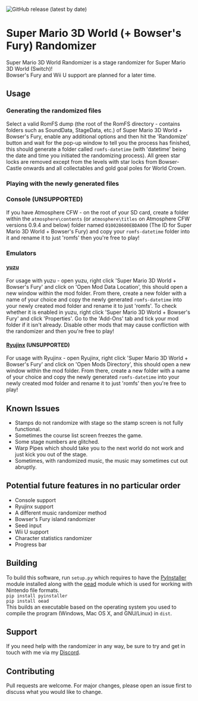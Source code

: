![GitHub release (latest by date)](https://img.shields.io/github/v/release/Skipper93653/SM3DW-BF-Randomizer)

# Super Mario 3D World (+ Bowser's Fury) Randomizer

Super Mario 3D World Randomizer is a stage randomizer for Super Mario 3D World (Switch)!<br>
Bowser's Fury and Wii U support are planned for a later time.

## Usage

### Generating the randomized files

Select a valid RomFS dump (the root of the RomFS directory - contains folders such as SoundData, StageData, etc.) of Super Mario 3D World + Bowser's Fury, enable any additional options and then hit the 'Randomize' button and wait for the pop-up window to tell you the process has finished, this should generate a folder called ```romfs-datetime``` (with 'datetime' being the date and time you initiated the randomizing process). All green star locks are removed except from the levels with star locks from Bowser-Castle onwards and all collectables and gold goal poles for World Crown.

### Playing with the newly generated files

### Console (UNSUPPORTED)

If you have Atmosphere CFW - on the root of your SD card, create a folder within the ```atmosphere\contents``` (or ```atmosphere\titles``` on Atmosphere CFW versions 0.9.4 and below) folder named ```010028600EBDA000``` (The ID for Super Mario 3D World + Bowser's Fury) and copy your ```romfs-datetime``` folder into it and rename it to just 'romfs' then you're free to play!

### Emulators

#### [yuzu](https://yuzu-emu.org)

For usage with yuzu - open yuzu, right click 'Super Mario 3D World + Bowser's Fury' and click on 'Open Mod Data Location', this should open a new window within the mod folder. From there, create a new folder with a name of your choice and copy the newly generated ```romfs-datetime``` into your newly created mod folder and rename it to just 'romfs'. To check whether it is enabled in yuzu, right click 'Super Mario 3D World + Bowser's Fury' and click 'Properties'. Go to the 'Add-Ons' tab and tick your mod folder if it isn't already. Disable other mods that may cause confliction with the randomizer and then you're free to play!

#### [Ryujinx](https://ryujinx.org) (UNSUPPORTED)

For usage with Ryujinx - open Ryujinx, right click 'Super Mario 3D World + Bowser's Fury' and click on 'Open Mods Directory', this should open a new window within the mod folder. From there, create a new folder with a name of your choice and copy the newly generated ```romfs-datetime``` into your newly created mod folder and rename it to just 'romfs' then you're free to play!

## Known Issues

* Stamps do not randomize with stage so the stamp screen is not fully functional.
* Sometimes the course list screen freezes the game.
* Some stage numbers are glitched.
* Warp Pipes which should take you to the next world do not work and just kick you out of the stage.
* Sometimes, with randomized music, the music may sometimes cut out abruptly.

## Potential future features in no particular order

* Console support
* Ryujinx support
* A different music randomizer method
* Bowser's Fury island randomizer
* Seed input
* Wii U support
* Character statistics randomizer
* Progress bar

## Building

To build this software, run ```setup.py``` which requires to have the [PyInstaller](https://github.com/pyinstaller/pyinstaller) module installed along with the [oead](https://github.com/zeldamods/oead) module which is used for working with Nintendo file formats.<br>
```pip install pyinstaller```<br>
```pip install oead```<br>
This builds an executable based on the operating system you used to compile the program (Windows, Mac OS X, and GNU/Linux) in ```dist```.

## Support

If you need help with the randomizer in any way, be sure to try and get in touch with me via my [Discord](https://discord.gg/NCKtWuJUcC).

## Contributing
Pull requests are welcome. For major changes, please open an issue first to discuss what you would like to change.